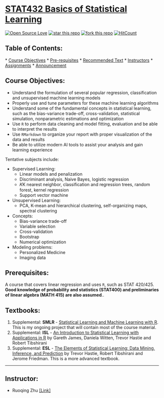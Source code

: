 # [STAT432 Basics of Statistical Learning](https://teazrq.github.io/stat432/index.html)

[![Open Source Love](https://badges.frapsoft.com/os/mit/mit.svg?v=102)](https://github.com/ellerbrock/open-source-badge/)
[![star this repo](http://githubbadges.com/star.svg?user=zhenye-na&repo=machine-learning-uiuc&style=flat)](https://github.com/QianhuaZhou/Basics-of-Statistical-Learning-uiuc?tab=readme-ov-file)
[![fork this repo](http://githubbadges.com/fork.svg?user=zhenye-na&repo=machine-learning-uiuc&style=flat)](https://github.com/zhenye-na/machine-learning-uiuc/fork)
[![HitCount](http://hits.dwyl.io/Zhenye-Na/machine-learning-uiuc.svg)](http://hits.dwyl.io/Zhenye-Na/machine-learning-uiuc)

## Table of Contents:

\* [Course Objectives](#course-objectives) * [Pre-requisites](#prerequisites) * [Recommended Text](#textbooks) * [Instructors](#instructor) * [Assignments](#assignments) * [Announcement](#announcement)


## Course Objectives:
- Understand the formulation of several popular regression, classification and unsupervised machine learning models
- Properly use and tune parameters for these machine learning algorithms
- Understand some of the fundamental concepts in statistical learning, such as the bias-variance trade-off, cross-validation, statistical simulation, nonparametric estimations and optimization
- Use `R` to perform data cleaning and model fitting, evaluation and be able to interpret the results
- Use `RMarkdown` to organize your report with proper visualization of the data and results
- Be able to utilize modern AI tools to assist your analysis and gain learning experience



Tentative subjects include:

- Supervised Learning:
  - Linear models and penalization
  - Discriminant analysis, Naive Bayes, logistic regression
  - 𝐾K nearest neighbor, classification and regression trees, random forest, kernel regression
  - Support vector machine
- Unsupervised Learning:
  - PCA, K-mean and hierarchical clustering, self-organizing maps, spectral clustering
- Concepts:
  - Bias-variance trade-off
  - Variable selection
  - Cross-validation
  - Bootstrap
  - Numerical optimization
- Modeling problems:
  - Personalized Medicine
  - Imaging data

## Prerequisites: 
A course that covers linear regression and uses `R`, such as STAT 420/425. **Good knowledge of probability and statistics (STAT400) and preliminaries of linear algebra (MATH 415) are also assumed**.. 

## Textbooks: 
1. Supplemental: **SMLR** - [Statistical Learning and Machine Learning with R](https://teazrq.github.io/SMLR/). This is my ongoing project that will contain most of the course material.
2. Supplemental: **ISL** - [An Introduction to Statistical Learning with Applications in R](https://www.statlearning.com/) by Gareth James, Daniela Witten, Trevor Hastie and Robert Tibshirani
3. Supplemental: **ESL** - [The Elements of Statistical Learning: Data Mining, Inference, and Prediction](https://web.stanford.edu/~hastie/ElemStatLearn/) by Trevor Hastie, Robert Tibshirani and Jerome Friedman. This is a more advanced textbook.

------

## Instructor:
- Ruoqing Zhu [[Link]](https://sites.google.com/site/teazrq/home)
